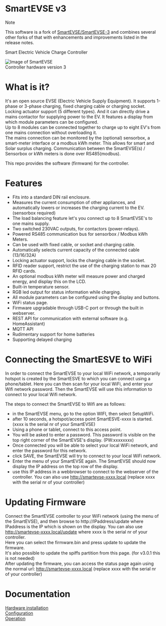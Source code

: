 SmartEVSE v3
============

> [!NOTE]
> This software is a fork of [SmartEVSE/SmartEVSE-3](https://github.com/SmartEVSE/SmartEVSE-3) and combines several other forks of that with enhancements and improvements listed in the release notes.

Smart Electric Vehicle Charge Controller

![Image of SmartEVSE](/pictures/SmartEVSEv3.png)<br>Controller hardware version 3

# What is it?

It's an open source EVSE (Electric Vehicle Supply Equipment). It supports 1-phase or 3-phase charging, fixed charging cable or charging socket. Locking actuator support (5 different types). And it can directly drive a mains contactor for supplying power to the EV. It features a display from which module parameters can be configured.<br>
Up to 8 modules can be connected together to charge up to eight EV's from one mains connection without overloading it.<br>
The mains connection can be monitored by the (optional) sensorbox, a smart-meter interface or a modbus kWh meter. This allows for smart and Solar surplus charging.
Communication between the SmartEVSE(s) / Sensorbox or kWh meters is done over RS485(modbus).

This repo provides the software (firmware) for the controller.

# Features

- Fits into a standard DIN rail enclosure.
- Measures the current consumption of other appliances, and automatically lowers or increases the charging current to the EV. (sensorbox required)
- The load balancing feature let's you connect up to 8 SmartEVSE's to one mains supply.
- Two switched 230VAC outputs, for contactors (power-relays).
- Powered RS485 communication bus for sensorbox / Modbus kWh Meters.
- Can be used with fixed cable, or socket and charging cable.
- Automatically selects current capacity of the connected cable (13/16/32A)
- Locking actuator support, locks the charging cable in the socket.
- RFID reader support, restrict the use of the charging station to max 20 RFID cards.
- An optional modbus kWh meter will measure power and charged energy, and display this on the LCD.
- Built-in temperature sensor.
- RGB led output for status information while charging.
- All module parameters can be configured using the display and buttons.
- WiFi status page.
- Firmware upgradable through USB-C port or through the built in webserver.
- REST API for communication with external software (e.g. HomeAssistant)
- MQTT API
- Rudimentary support for home batteries
- Supporting delayed charging

# Connecting the SmartESVE to WiFi

In order to connect the SmartEVSE to your local WiFi network, a temporarily hotspot is created by the SmartESVE to which you can connect using a phone/tablet.
Here you can then scan for your local WiFi, and enter your Wifi network password. Then the SmartEVSE will use this information to connect to your local Wifi network.

The steps to connect the SmartEVSE to Wifi are as follows:
- in the SmartEVSE menu, go to the option WIFI, then select SetupWiFi.
- after 10 seconds, a hotspot/access point SmartESVE-xxxx is started. (xxxx is the serial nr of your SmartEVSE)
- Using a phone or tablet, connect to this access point.
- You will be asked to enter a password. This password is visible on the top right corner of the SmartEVSE's display. (PW:xxxxxxxx)
- Once connected you will be able to select your local WiFi network, and enter the password for this network.
- click SAVE, the SmartEVSE will try to connect to your local WiFi network.
- Enter the menu of your SmartEVSE again. The SmartEVSE should now display the IP address on the top row of the display.
- use this IP address in a webbrowser to connect to the webserver of the controller. You can also use http://smartevse-xxxx.local  (replace xxxx with the serial nr of your controller)

# Updating Firmware

Connect the SmartEVSE controller to your WiFi network (using the menu of the SmartEVSE), and then browse to http://IPaddress/update where IPaddress is the IP which is shown on the display.
You can also use http://smartevse-xxxx.local/update where xxxx is the serial nr of your controller.<br>
Here you can select the firmware.bin and press update to update the firmware.<br>
It's also possible to update the spiffs partition from this page. (for v3.0.1 this is not needed)<br>
After updating the firmware, you can access the status page again using the normal url: http://smartevse-xxxx.local  (replace xxxx with the serial nr of your controller)<br>

# Documentation

[Hardware installation](docs/installation.md)<br>
[Configuration](docs/configuration.md)<br>
[Operation](docs/operation.md)<br>
